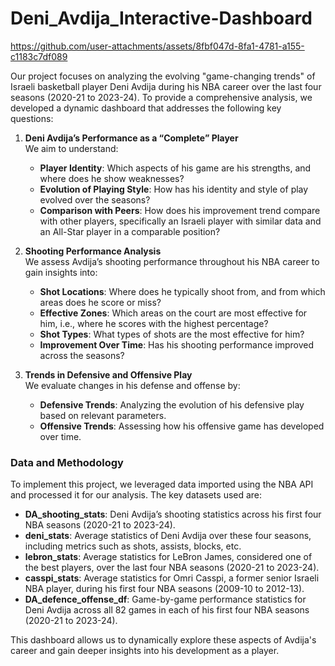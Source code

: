 # Deni_Avdija_Interactive-Dashboard

https://github.com/user-attachments/assets/8fbf047d-8fa1-4781-a155-c1183c7df089

Our project focuses on analyzing the evolving "game-changing trends" of Israeli basketball player Deni Avdija during his NBA career over the last four seasons (2020-21 to 2023-24). To provide a comprehensive analysis, we developed a dynamic dashboard that addresses the following key questions:

1. **Deni Avdija’s Performance as a “Complete” Player**  
   We aim to understand:
   - **Player Identity**: Which aspects of his game are his strengths, and where does he show weaknesses?
   - **Evolution of Playing Style**: How has his identity and style of play evolved over the seasons?
   - **Comparison with Peers**: How does his improvement trend compare with other players, specifically an Israeli player with similar data and an All-Star player in a comparable position?

2. **Shooting Performance Analysis**  
   We assess Avdija’s shooting performance throughout his NBA career to gain insights into:
   - **Shot Locations**: Where does he typically shoot from, and from which areas does he score or miss?
   - **Effective Zones**: Which areas on the court are most effective for him, i.e., where he scores with the highest percentage?
   - **Shot Types**: What types of shots are the most effective for him?
   - **Improvement Over Time**: Has his shooting performance improved across the seasons?

3. **Trends in Defensive and Offensive Play**  
   We evaluate changes in his defense and offense by:
   - **Defensive Trends**: Analyzing the evolution of his defensive play based on relevant parameters.
   - **Offensive Trends**: Assessing how his offensive game has developed over time.

### Data and Methodology  
To implement this project, we leveraged data imported using the NBA API and processed it for our analysis. The key datasets used are:
- **DA_shooting_stats**: Deni Avdija’s shooting statistics across his first four NBA seasons (2020-21 to 2023-24).
- **deni_stats**: Average statistics of Deni Avdija over these four seasons, including metrics such as shots, assists, blocks, etc.
- **lebron_stats**: Average statistics for LeBron James, considered one of the best players, over the last four NBA seasons (2020-21 to 2023-24).
- **casspi_stats**: Average statistics for Omri Casspi, a former senior Israeli NBA player, during his first four NBA seasons (2009-10 to 2012-13).
- **DA_defence_offense_df**: Game-by-game performance statistics for Deni Avdija across all 82 games in each of his first four NBA seasons (2020-21 to 2023-24).

This dashboard allows us to dynamically explore these aspects of Avdija's career and gain deeper insights into his development as a player.

